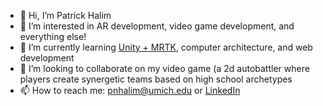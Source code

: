 - 👋 Hi, I’m Patrick Halim
- 👀 I’m interested in AR development, video game development, and everything else!
- 🌱 I’m currently learning [Unity + MRTK](https://learn.microsoft.com/en-us/windows/mixed-reality/mrtk-unity/mrtk2/?view=mrtkunity-2022-05), computer architecture, and web development
- 💞️ I’m looking to collaborate on my video game (a 2d autobattler where players create synergetic teams based on high school archetypes
- 📫 How to reach me: [pnhalim@umich.edu](pnhalim@umich.edu) or [LinkedIn](https://www.linkedin.com/in/patrick-halim/) 

<!---
pnhalim/pnhalim is a ✨ special ✨ repository because its `README.md` (this file) appears on your GitHub profile.
You can click the Preview link to take a look at your changes.
--->
